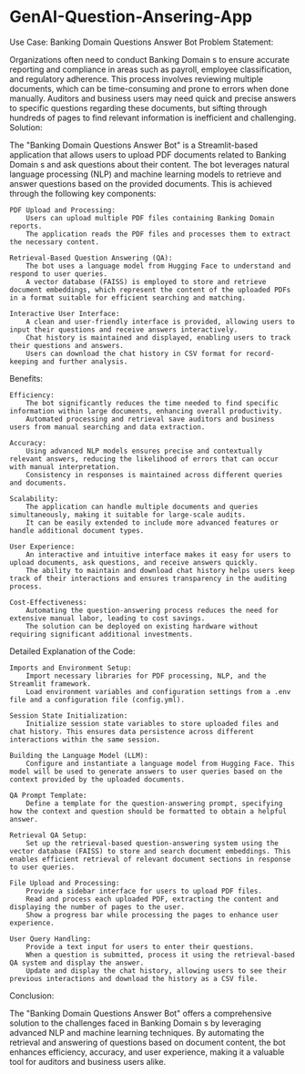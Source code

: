 # GenAI-Question-Ansering-App

Use Case: Banking Domain  Questions Answer Bot
Problem Statement:

Organizations often need to conduct Banking Domain s to ensure accurate reporting and compliance in areas such as payroll, employee classification, and regulatory adherence. This process involves reviewing multiple documents, which can be time-consuming and prone to errors when done manually. Auditors and business users may need quick and precise answers to specific questions regarding these documents, but sifting through hundreds of pages to find relevant information is inefficient and challenging.
Solution:

The "Banking Domain  Questions Answer Bot" is a Streamlit-based application that allows users to upload PDF documents related to Banking Domain s and ask questions about their content. The bot leverages natural language processing (NLP) and machine learning models to retrieve and answer questions based on the provided documents. This is achieved through the following key components:

    PDF Upload and Processing:
        Users can upload multiple PDF files containing Banking Domain  reports.
        The application reads the PDF files and processes them to extract the necessary content.

    Retrieval-Based Question Answering (QA):
        The bot uses a language model from Hugging Face to understand and respond to user queries.
        A vector database (FAISS) is employed to store and retrieve document embeddings, which represent the content of the uploaded PDFs in a format suitable for efficient searching and matching.

    Interactive User Interface:
        A clean and user-friendly interface is provided, allowing users to input their questions and receive answers interactively.
        Chat history is maintained and displayed, enabling users to track their questions and answers.
        Users can download the chat history in CSV format for record-keeping and further analysis.

Benefits:

    Efficiency:
        The bot significantly reduces the time needed to find specific information within large documents, enhancing overall productivity.
        Automated processing and retrieval save auditors and business users from manual searching and data extraction.

    Accuracy:
        Using advanced NLP models ensures precise and contextually relevant answers, reducing the likelihood of errors that can occur with manual interpretation.
        Consistency in responses is maintained across different queries and documents.

    Scalability:
        The application can handle multiple documents and queries simultaneously, making it suitable for large-scale audits.
        It can be easily extended to include more advanced features or handle additional document types.

    User Experience:
        An interactive and intuitive interface makes it easy for users to upload documents, ask questions, and receive answers quickly.
        The ability to maintain and download chat history helps users keep track of their interactions and ensures transparency in the auditing process.

    Cost-Effectiveness:
        Automating the question-answering process reduces the need for extensive manual labor, leading to cost savings.
        The solution can be deployed on existing hardware without requiring significant additional investments.

Detailed Explanation of the Code:

    Imports and Environment Setup:
        Import necessary libraries for PDF processing, NLP, and the Streamlit framework.
        Load environment variables and configuration settings from a .env file and a configuration file (config.yml).

    Session State Initialization:
        Initialize session state variables to store uploaded files and chat history. This ensures data persistence across different interactions within the same session.

    Building the Language Model (LLM):
        Configure and instantiate a language model from Hugging Face. This model will be used to generate answers to user queries based on the context provided by the uploaded documents.

    QA Prompt Template:
        Define a template for the question-answering prompt, specifying how the context and question should be formatted to obtain a helpful answer.

    Retrieval QA Setup:
        Set up the retrieval-based question-answering system using the vector database (FAISS) to store and search document embeddings. This enables efficient retrieval of relevant document sections in response to user queries.

    File Upload and Processing:
        Provide a sidebar interface for users to upload PDF files.
        Read and process each uploaded PDF, extracting the content and displaying the number of pages to the user.
        Show a progress bar while processing the pages to enhance user experience.

    User Query Handling:
        Provide a text input for users to enter their questions.
        When a question is submitted, process it using the retrieval-based QA system and display the answer.
        Update and display the chat history, allowing users to see their previous interactions and download the history as a CSV file.

Conclusion:

The "Banking Domain  Questions Answer Bot" offers a comprehensive solution to the challenges faced in Banking Domain s by leveraging advanced NLP and machine learning techniques. By automating the retrieval and answering of questions based on document content, the bot enhances efficiency, accuracy, and user experience, making it a valuable tool for auditors and business users alike.

